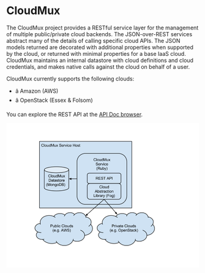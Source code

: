 CloudMux
========

The CloudMux project provides a RESTful service layer for the management of multiple public/private cloud backends. The JSON-over-REST services abstract many of the details of calling specific cloud APIs. The JSON models returned are decorated with additional properties when supported by the cloud, or returned with minimal properties for a base IaaS cloud. CloudMux maintains an internal datastore with cloud definitions and cloud credentials, and makes native calls against the cloud on behalf of a user.

CloudMux currently supports the following clouds:

* â Amazon (AWS)
* â OpenStack (Essex & Folsom)

You can explore the REST API at the [API Doc browser](/docs/).

![CloudMux Architecture](/docs/CloudMuxArchitecture.png "CloudMux Architecture")


